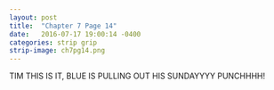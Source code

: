 ```yaml
---
layout: post
title:  "Chapter 7 Page 14"
date:   2016-07-17 19:00:14 -0400
categories: strip grip
strip-image: ch7pg14.png
---
```

TIM THIS IS IT, BLUE IS PULLING OUT HIS SUNDAYYYY PUNCHHHH!

